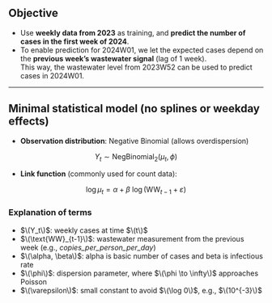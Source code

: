 ## Objective 

- Use **weekly data from 2023** as training, and **predict the number of cases in the first week of 2024**.  
- To enable prediction for 2024W01, we let the expected cases depend on the **previous week’s wastewater signal** (lag of 1 week).  
  This way, the wastewater level from 2023W52 can be used to predict cases in 2024W01.  

---

## Minimal statistical model (no splines or weekday effects)

- **Observation distribution**: Negative Binomial (allows overdispersion)  

$$
Y_t \sim \text{NegBinomial}_2(\mu_t, \phi)
$$

- **Link function** (commonly used for count data):  

$$
\log \mu_t = \alpha + \beta \ \log(\text{WW}_{t-1} + \varepsilon)
$$

### Explanation of terms

- $\(Y_t\)$: weekly cases at time $\(t\)$  
- $\(\text{WW}_{t-1}\)$: wastewater measurement from the previous week (e.g., *copies_per_person_per_day*)   
- $\(\alpha, \beta\)$: alpha is basic number of cases and beta is infectious rate 
- $\(\phi\)$: dispersion parameter, where $\(\phi \to \infty\)$ approaches Poisson  
- $\(\varepsilon\)$: small constant to avoid $\(\log 0\)$, e.g., $\(10^{-3}\)$  
